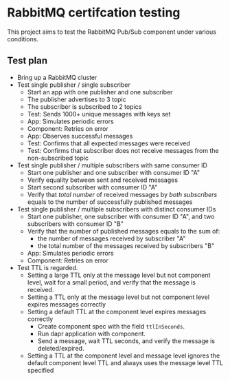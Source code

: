 # RabbitMQ certifcation testing

This project aims to test the RabbitMQ Pub/Sub component under various conditions.

## Test plan

* Bring up a RabbitMQ cluster
* Test single publisher / single subscriber
    * Start an app with one publisher and one subscriber
    * The publisher advertises to 3 topic
    * The subscriber is subscribed to 2 topics
    * Test: Sends 1000+ unique messages with keys set
    * App: Simulates periodic errors
    * Component: Retries on error
    * App: Observes successful messages
    * Test: Confirms that all expected messages were received
    * Test: Confirms that subscriber does not receive messages from the non-subscribed topic
* Test single publisher / multiple subscribers with same consumer ID
    * Start one publisher and one subscriber with consumer ID "A"
    * Verify equality between sent and received messages
    * Start second subscriber with consumer ID "A"
    * Verify that *total number* of received messages by *both subscribers* equals to the number of successfully published messages
* Test single publisher / multiple subscribers with distinct consumer IDs
    * Start one publisher, one subscriber with consumer ID "A", and two subscribers with consumer ID "B"
    * Verify that the number of published messages equals to the sum of:
        * the number of messages received by subscriber "A"
        * the total number of the messages received by subscribers "B"
    * App: Simulates periodic errors
    * Component: Retries on error
* Test TTL is regarded.
  * Setting a large TTL only at the message level but not component level, wait for a small period, and verify that the message is received.
  * Setting a TTL only at the message level but not component level expires messages correctly
  * Setting a default TTL at the component level expires messages correctly
    * Create component spec with the field `ttlInSeconds`.
    * Run dapr application with component.
    * Send a message, wait TTL seconds, and verify the message is deleted/expired.
  * Setting a TTL at the component level and message level ignores the default component level TTL and always uses the message level TTL specified
